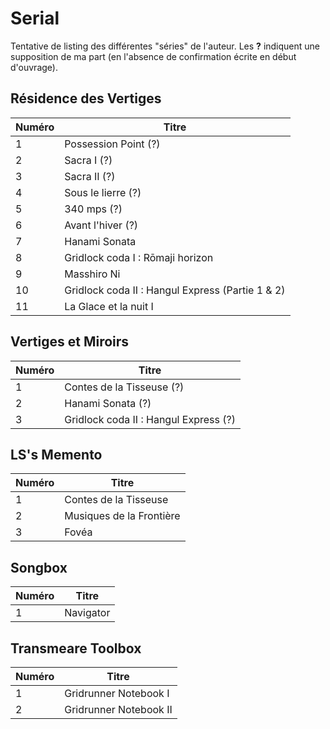 # Serial

Tentative de listing des différentes "séries" de l'auteur. Les **?** indiquent une supposition de ma part (en l'absence de confirmation écrite en début d'ouvrage).

## Résidence des Vertiges

| Numéro  | Titre                                            |
| ------- | ------------------------------------------------ |
| 1       | Possession Point (?)                             |
| 2       | Sacra I (?)                                      |
| 3       | Sacra II (?)                                     |
| 4       | Sous le lierre (?)                               |
| 5       | 340 mps (?)                                      |
| 6       | Avant l'hiver (?)                                |
| 7       | Hanami Sonata                                    |
| 8       | Gridlock coda I : Rōmaji horizon                 |
| 9       | Masshiro Ni                                      |
| 10      | Gridlock coda II : Hangul Express (Partie 1 & 2) |
| 11      | La Glace et la nuit I                            |

## Vertiges et Miroirs

| Numéro  | Titre                                 |
| ------- | ------------------------------------- |
| 1       | Contes de la Tisseuse (?)             |
| 2       | Hanami Sonata (?)                     |
| 3       | Gridlock coda II : Hangul Express (?) |

## LS's Memento

| Numéro  | Titre                    |
| ------- | ------------------------ |
| 1       | Contes de la Tisseuse    |
| 2       | Musiques de la Frontière |
| 3       | Fovéa                    |

## Songbox

| Numéro  | Titre                  |
| ------- | ---------------------- |
| 1       | Navigator              |

## Transmeare Toolbox

| Numéro  | Titre                  |
| ------- | ---------------------- |
| 1       | Gridrunner Notebook I  |
| 2       | Gridrunner Notebook II |
